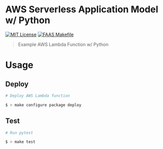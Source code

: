 # AWS Serverless Application Model w/ Python


[![MIT License](https://badgen.now.sh/badge/License/MIT/blue)](https://github.com/sbstjn/faas-sam-lambda-python/blob/master/LICENSE.md)
[![FAAS Makefile](https://badgen.now.sh/badge/FAAS/Makefile/purple)](https://github.com/sbstjn/faas-makefile)

> Example AWS Lambda Function w/ Python

# Usage

## Deploy

```bash
# Deploy AWS Lambda function

$ > make configure package deploy
```

## Test

```bash
# Run pytest

$ > make test
```
